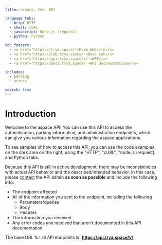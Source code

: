 ```yaml
---
title: aspace, Inc. API

language_tabs:
  - http: HTTP
  - shell: cURL
  - javascript: Node.js (request)
  - python: Python

toc_footers:
  - <a href='https://trya.space/'>Main Website</a>
  - <a href='https://lab.trya.space/'>Data Lab</a>
  - <a href='https://api.trya.space/v1'>API</a>
  - <a href='https://docs.trya.space/'>API Documentations</a>

includes:
  - parking
  - errors

search: true
---
```


# Introduction

Welcome to the aspace API! You can use this API to access the authentication, parking information, and administration endpoints, which can give you various information regarding the aspace applications.

To see samples of how to access this API, you can use the code examples on the dark area on the right, using the "HTTP", "cURL", "node.js (request), and Python tabs.

Because this API is still in active development, there may be inconsistincies with actual API behavior and the described/intended behavior. In this case, please [contact](mailto:help@trya.space) the API admin **as soon as possible** and include the following info:

* The endpoint affected
* All of the information you sent to the endpoint, including the following
  * Parameters/queries
  * Body
  * Headers
* The information you received
* Any error codes you received that aren't documented in this API documentation

<aside class="notice">
The base URL for all API endpoints is: <a href="https://api.trya.space/v1"><b>https://api.trya.space/v1</b></a>
</aside>